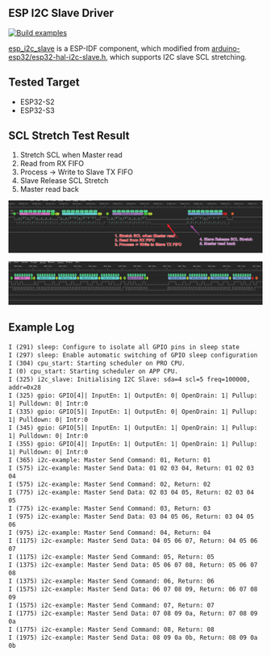 ## ESP I2C Slave Driver

[![Build examples](https://github.com/leeebo/esp_i2c_slave/actions/workflows/build_examples.yml/badge.svg)](https://github.com/leeebo/esp_i2c_slave/actions/workflows/build_examples.yml)

[esp_i2c_slave](./components/esp_i2c_slave) is a ESP-IDF component, which modified from [arduino-esp32/esp32-hal-i2c-slave.h](https://github.com/espressif/arduino-esp32/blob/master/cores/esp32/esp32-hal-i2c-slave.h), which supports I2C slave SCL stretching.

## Tested Target

* ESP32-S2
* ESP32-S3

## SCL Stretch Test Result

1. Stretch SCL when Master read
2. Read from RX FIFO
3. Process -> Write to Slave TX FIFO
4. Slave Release SCL Stretch
5. Master read back

![](./components/esp_i2c_slave/stretch_test_result.png)

![](./components/esp_i2c_slave/stretch_test_result2.png)

## Example Log

```
I (291) sleep: Configure to isolate all GPIO pins in sleep state
I (297) sleep: Enable automatic switching of GPIO sleep configuration
I (304) cpu_start: Starting scheduler on PRO CPU.
I (0) cpu_start: Starting scheduler on APP CPU.
I (325) i2c_slave: Initialising I2C Slave: sda=4 scl=5 freq=100000, addr=0x28
I (325) gpio: GPIO[4]| InputEn: 1| OutputEn: 0| OpenDrain: 1| Pullup: 1| Pulldown: 0| Intr:0 
I (335) gpio: GPIO[5]| InputEn: 1| OutputEn: 0| OpenDrain: 1| Pullup: 1| Pulldown: 0| Intr:0 
I (345) gpio: GPIO[5]| InputEn: 1| OutputEn: 1| OpenDrain: 1| Pullup: 1| Pulldown: 0| Intr:0 
I (355) gpio: GPIO[4]| InputEn: 1| OutputEn: 1| OpenDrain: 1| Pullup: 1| Pulldown: 0| Intr:0 
I (365) i2c-example: Master Send Command: 01, Return: 01
I (575) i2c-example: Master Send Data: 01 02 03 04, Return: 01 02 03 04
I (575) i2c-example: Master Send Command: 02, Return: 02
I (775) i2c-example: Master Send Data: 02 03 04 05, Return: 02 03 04 05
I (775) i2c-example: Master Send Command: 03, Return: 03
I (975) i2c-example: Master Send Data: 03 04 05 06, Return: 03 04 05 06
I (975) i2c-example: Master Send Command: 04, Return: 04
I (1175) i2c-example: Master Send Data: 04 05 06 07, Return: 04 05 06 07
I (1175) i2c-example: Master Send Command: 05, Return: 05
I (1375) i2c-example: Master Send Data: 05 06 07 08, Return: 05 06 07 08
I (1375) i2c-example: Master Send Command: 06, Return: 06
I (1575) i2c-example: Master Send Data: 06 07 08 09, Return: 06 07 08 09
I (1575) i2c-example: Master Send Command: 07, Return: 07
I (1775) i2c-example: Master Send Data: 07 08 09 0a, Return: 07 08 09 0a
I (1775) i2c-example: Master Send Command: 08, Return: 08
I (1975) i2c-example: Master Send Data: 08 09 0a 0b, Return: 08 09 0a 0b
```
